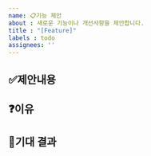 ```yaml
---
name: 📋기능 제안
about : 새로운 기능이나 개선사항을 제안합니다.
title : "[Feature]"
labels : todo
assignees: ''
---
```


## ✅제안내용
<!-- 어떤 기능을 제안하는지 자세히 설명해주세요 -->

## ❓이유
<!-- 이 기능이 왜 필요한지, 어떤 문제를 해결하는지 설명해주세요 -->

## 👏기대 결과
<!-- 어떤 결과를 기대하나요 -->